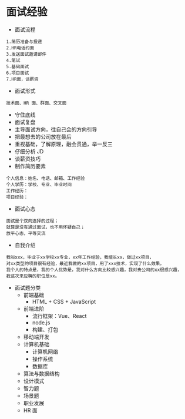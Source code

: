 # 面试经验
- 面试流程
```
1.简历准备与投递
2.HR电话约面
3.发送面试邀请邮件
4.笔试
5.基础面试
6.项目面试
7.HR面，谈薪资
```
- 面试形式
```
技术面、HR 面、群面、交叉面
```

- 守住底线
- 面试复盘
- 主导面试方向，往自己会的方向引导
- 把最想去的公司放在最后
- 重视基础，了解原理，融会贯通，举一反三
- 仔细分析 JD
- 谈薪资技巧
- 制作简历要素
```text
个人信息：姓名、电话、邮箱、工作经验
个人学历：学校、专业、毕业时间
工作经历：
项目经验：
```
- 面试心态
```
面试是个双向选择的过程；
就算是没有通过面试，也不用怀疑自己；
放平心态，平等交流
```
- 自我介绍
```
我叫xxx，毕业于xx学校xx专业，xx年工作经验，我擅长xx，做过xx项目，
对xx类型的项目很有经验，最近我做的xx项目，用了xxx技术，实现了什么效果。
我个人的特点是，我的个人优势是，我对什么方向比较感兴趣，我对贵公司的xx很感兴趣，
我这次来应聘的职位是xx。
```

* 面试题分类
  * 前端基础
    * HTML + CSS + JavaScript
  * 前端进阶
    * 流行框架：Vue、React
    * node.js
    * 构建、打包
  * 移动端开发
  * 计算机基础
    * 计算机网络
    * 操作系统
    * 数据库
  * 算法与数据结构
  * 设计模式
  * 智力题
  * 场景题
  * 职业发展
  * HR 面